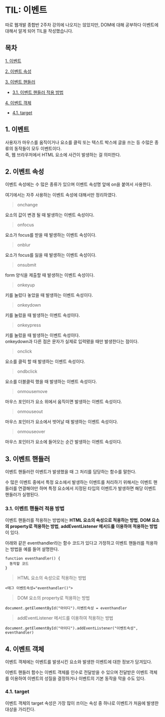 # TIL: 이벤트

따로 웹개발 종합반 2주차 강의에 나오지는 않았지만, DOM에 대해 공부하다 이벤트에 대해서 알게 되어 TIL을 작성했습니다.

## 목차

[1. 이벤트](#1-이벤트)

[2. 이벤트 속성](#2-이벤트-속성)

[3. 이벤트 핸들러](#3-이벤트-핸들러)
- [3.1. 이벤트 핸들러 적용 방법](#31-이벤트-핸들러-적용-방법)

[4. 이벤트 객체](#4-이벤트-객체)
- [4.1. target](#41-target)

## 1. 이벤트

사용자가 마우스를 움직이거나 요소를 클릭 또는 텍스트 박스에 글을 쓰는 등 수많은 종류의 동작들이 모두 이벤트이다.<br>
즉, 웹 브라우저에서 HTML 요소에 사건이 발생하는 걸 의미한다.

## 2. 이벤트 속성

이벤트 속성에는 수 많은 종류가 있으며 이벤트 속성명 앞에 on을 붙여서 사용한다.

여기에서는 자주 사용하는 이벤트 속성에 대해서만 정리하였다.

> onchange

요소의 값이 변경 될 때 발생하는 이벤트 속성이다.

> onfocus

요소가 focus를 받을 때 발생하는 이벤트 속성이다.

> onblur

요소가 focus를 잃을 때 발생하는 이벤트 속성이다.

> onsubmit

form 양식을 제출할 때 발생하는 이벤트 속성이다.

> onkeyup

키를 눌렀다 놓았을 때 발생하는 이벤트 속성이다.

> onkeydown

키를 눌렀을 때 발생하는 이벤트 속성이다.

> onkeypress

키를 눌렀을 때 발생하는 이벤트 속성이다.<br>
onkeydown과 다른 점은 문자가 실제로 입력됐을 때만 발생한다는 점이다.

> onclick

요소를 클릭 할 때 발생하는 이벤트 속성이다.

> ondbclick

요소를 더블클릭 했을 때 발생하는 이벤트 속성이다.

> onmousemove

마우스 포인터가 요소 위에서 움직이면 발생하는 이벤트 속성이다.

> onmouseout

마우스 포인터가 요소에서 벗어날 때 발생하는 이벤트 속성이다.

> onmouseover

마우스 포인터가 요소에 들어오는 순간 발생하는 이벤트 속성이다.

## 3. 이벤트 핸들러

이벤트 핸들러란 이벤트가 발생했을 때 그 처리를 담당하는 함수를 말한다.

수 많은 이벤트 중에서 특정 요소에서 발생하는 이벤트를 처리하기 위해서는 이벤트 핸들러를 연결해야만 하며 특정 요소에서 지정된 타입의 이벤트가 발생하면 해당 이벤트 핸들러가 실행된다.

### 3.1. 이벤트 핸들러 적용 방법

이벤트 핸들러를 적용하는 방법에는 **HTML 요소의 속성으로 적용하는 방법**, **DOM 요소의 property로 적용하는 방법**, **addEventListener 메서드를 이용하여 적용하는 방법**이 있다.

아래와 같은 eventhandler라는 함수 코드가 있다고 가정하고 이벤트 핸들러를 적용하는 방법을 예를 들어 설명한다.

```
function eventhandler() {
  동작할 코드
}
```

> HTML 요소의 속성으로 적용하는 방법

```
<태그 이벤트속성="eventhandler()">
```

> DOM 요소의 property로 적용하는 방법

```
document.getElementById("아이디").이벤트속성 = eventhandler
```

> addEventListener 메서드를 이용하여 적용하는 방법

```
document.getElementById("아이디").addEventListener("이벤트속성", eventhandler)
```

## 4. 이벤트 객체

이벤트 객체에는 이벤트를 발생시킨 요소와 발생한 이벤트에 대한 정보가 담겨있다.

이벤트 핸들러 함수는 이벤트 객체를 인수로 전달받을 수 있으며 전달받은 이벤트 객체를 이용하여 이벤트의 성질을 결정하거나 이벤트의 기본 동작을 막을 수도 있다.

### 4.1. target

이벤트 객체의 target 속성은 가장 많이 쓰이는 속성 중 하나로 이벤트가 처음에 발생한 대상을 가리킨다.